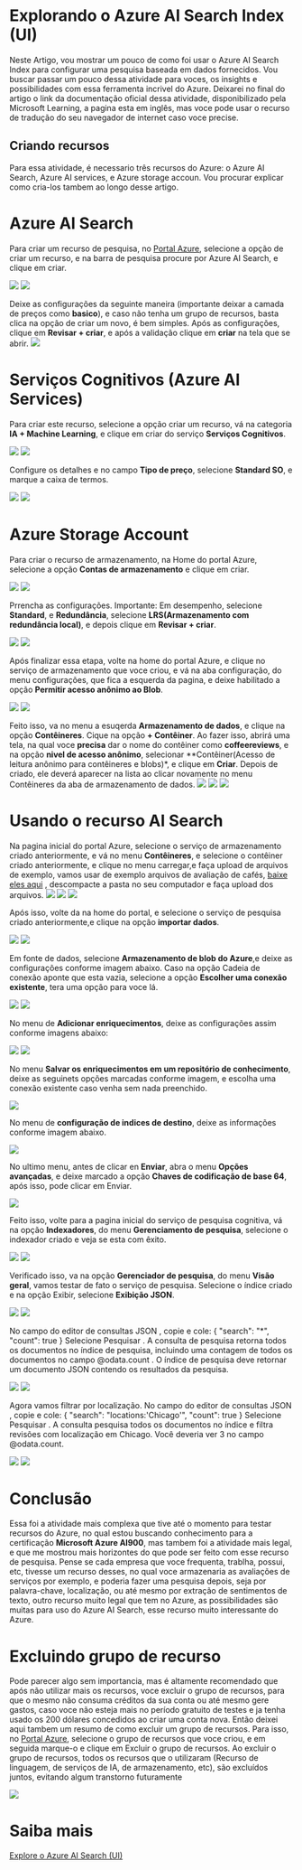 
# Explorando o Azure AI Search Index (UI)

Neste Artigo, vou mostrar um pouco de como foi usar o Azure AI Search Index para configurar uma pesquisa baseada em dados fornecidos. Vou buscar passar um pouco dessa atividade para voces, os insights e possibilidades com essa ferramenta incrivel do Azure. Deixarei no final do artigo o link da documentação oficial dessa atividade, disponibilizado pela Microsoft Learning, a pagina esta em inglês, mas voce pode usar o recurso de tradução do seu navegador de internet caso voce precise.

## Criando recursos
Para essa atividade, é necessario três recursos do Azure: o Azure AI Search, Azure AI services, e Azure storage accoun. Vou procurar explicar como cria-los tambem ao longo desse artigo.

# Azure AI Search
Para criar um recurso de pesquisa, no [Portal Azure](https://portal.azure.com/#home), selecione a opção de criar um recurso, e na barra de pesquisa procure por Azure AI Search, e clique em criar.

![](https://github.com/henriquesoaresjr/Explorando-Azure_AI-Search/blob/main/prints-auxiliares/criar%20recurso.png)
![](https://github.com/henriquesoaresjr/Explorando-Azure_AI-Search/blob/main/prints-auxiliares/azure%20ai%20search.png)

Deixe as configurações da seguinte maneira (importante deixar a camada de preços como **basico**), e caso não tenha um grupo de recursos, basta clica na opção de criar um novo, é bem simples. Após as configurações, clique em **Revisar + criar**, e após a validação clique em **criar** na tela que se abrir.
![](https://github.com/henriquesoaresjr/Explorando-Azure_AI-Search/blob/main/prints-auxiliares/configurando%20crai%C3%A7%C3%A3o%20de%20recurso%20ai%20search.png)

# Serviços Cognitivos (Azure AI Services)
Para criar este recurso, selecione a opção criar um recurso, vá na categoria **IA + Machine Learning**, e clique em criar do serviço **Serviços Cognitivos**.

![](https://github.com/henriquesoaresjr/Explorando-Azure_AI-Search/blob/main/prints-auxiliares/criar%20recurso.png)
![](https://github.com/henriquesoaresjr/Explorando-Azure_AI-Search/blob/main/prints-auxiliares/criar%20recurso%20de%20IA.png)

Configure os detalhes e no campo **Tipo de preço**, selecione **Standard SO**, e marque a caixa de termos.

![](https://github.com/henriquesoaresjr/Explorando-Azure_AI-Search/blob/main/prints-auxiliares/config%20recurso%20ia%20img1.png)
![](https://github.com/henriquesoaresjr/Explorando-Azure_AI-Search/blob/main/prints-auxiliares/config%20recurso%20ia%20img2.png)

# Azure Storage Account
Para criar o recurso de armazenamento, na Home do portal Azure, selecione a opção **Contas de armazenamento** e clique em criar. 

![](https://github.com/henriquesoaresjr/Explorando-Azure_AI-Search/blob/main/prints-auxiliares/criando%20recurso%20de%20armazenamento.png)
![](https://github.com/henriquesoaresjr/Explorando-Azure_AI-Search/blob/main/prints-auxiliares/criar.png)

Prrencha as configurações. Importante: Em desempenho, selecione **Standard**, e **Redundância**, selecione **LRS(Armazenamento com redundância local)**, e depois clique em **Revisar + criar**.

![](https://github.com/henriquesoaresjr/Explorando-Azure_AI-Search/blob/main/prints-auxiliares/configurando%20conta%20armazenamento%20img1.png)
![](https://github.com/henriquesoaresjr/Explorando-Azure_AI-Search/blob/main/prints-auxiliares/configurando%20conta%20armazenamento%20img2.png)

Após finalizar essa etapa, volte na home do portal Azure, e clique no serviço de armazenamento que voce criou, e vá na aba configuração, do menu configurações, que fica a esquerda da pagina, e deixe habilitado a opção **Permitir acesso anônimo ao Blob**.

![](https://github.com/henriquesoaresjr/Explorando-Azure_AI-Search/blob/main/prints-auxiliares/selecionando%20recurso%20storage%20account.png)
![](https://github.com/henriquesoaresjr/Explorando-Azure_AI-Search/blob/main/prints-auxiliares/habilitando%20acesso%20anonimo%20blob.png)

Feito isso, va no menu a esuqerda **Armazenamento de dados**, e clique na opção **Contêineres**. Cique na opção **+ Contêiner**. Ao fazer isso, abrirá uma tela, na qual voce **precisa** dar o nome do contêiner como **coffeereviews**, e na opção **nivel de acesso anônimo**, selecionar **Contêiner(Acesso de leitura anônimo para contêineres e blobs)*, e clique em **Criar**. Depois de criado, ele deverá aparecer na lista ao clicar novamente no menu Contêineres da aba de armazenamento de dados.
![](https://github.com/henriquesoaresjr/Explorando-Azure_AI-Search/blob/main/prints-auxiliares/conteiner.png)
![](https://github.com/henriquesoaresjr/Explorando-Azure_AI-Search/blob/main/prints-auxiliares/criando%20conteiner.png)
![](https://github.com/henriquesoaresjr/Explorando-Azure_AI-Search/blob/main/prints-auxiliares/selecionando%20storage%20account.png)

# Usando o recurso AI Search
Na pagina inicial do portal Azure, selecione o serviço de armazenamento criado anteriormente, e vá no menu **Contêineres**, e selecione o contêiner criado anteriormente, e clique no menu carregar,e faça upload de arquivos de exemplo, vamos usar de exemplo arquivos de avaliação de cafés, [baixe eles aqui](https://aka.ms/ai900-ai-search) , descompacte a pasta no seu computador e faça upload dos arquivos.
![](![](https://github.com/henriquesoaresjr/Explorando-Azure_AI-Search/blob/main/prints-auxiliares/selecionando%20storage%20account.png))
![](https://github.com/henriquesoaresjr/Explorando-Azure_AI-Search/blob/main/prints-auxiliares/baixando%20coffee%20reviews.png)
![](https://github.com/henriquesoaresjr/Explorando-Azure_AI-Search/blob/main/prints-auxiliares/carregando%20arquivos%20para%20o%20conteiner.png)

Após isso, volte da na home do portal, e selecione o serviço de pesquisa criado anteriormente,e clique na opção **importar dados**.

![](https://github.com/henriquesoaresjr/Explorando-Azure_AI-Search/blob/main/prints-auxiliares/selecionado%20servi%C3%A7o%20de%20pesquisa.png)
![](https://github.com/henriquesoaresjr/Explorando-Azure_AI-Search/blob/main/prints-auxiliares/importar%20dados.png)

Em fonte de dados, selecione **Armazenamento de blob do Azure**,e deixe as configurações conforme imagem abaixo. Caso na opção Cadeia de conexão aponte que esta vazia, selecione a opção **Escolher uma conexão existente**, tera uma opção para voce lá.

![](https://github.com/henriquesoaresjr/Explorando-Azure_AI-Search/blob/main/prints-auxiliares/fonte%20de%20dados.png)
![](https://github.com/henriquesoaresjr/Explorando-Azure_AI-Search/blob/main/prints-auxiliares/configura%C3%A7%C3%A3o%20dos%20dados.png)

No menu de **Adicionar enriquecimentos**, deixe as configurações assim conforme imagens abaixo:

![](https://github.com/henriquesoaresjr/Explorando-Azure_AI-Search/blob/main/prints-auxiliares/configurando%20adicionar%20enriquecimentos%20img1.png)
![](https://github.com/henriquesoaresjr/Explorando-Azure_AI-Search/blob/main/prints-auxiliares/configurando%20adicionar%20enriquecimentos%20img2.png)

No menu **Salvar os enriquecimentos em um repositório de conhecimento**, deixe as seguinets opções marcadas conforme imagem, e escolha uma conexão existente caso venha sem nada preenchido.

![](https://github.com/henriquesoaresjr/Explorando-Azure_AI-Search/blob/main/prints-auxiliares/configurando%20salvar%20os%20enriquecimentos.png)

No menu de **configuração de indices de destino**, deixe as informações conforme imagem abaixo.

![](https://github.com/henriquesoaresjr/Explorando-Azure_AI-Search/blob/main/prints-auxiliares/configurando%20indice%20de%20destino.png)

No ultimo menu, antes de clicar en **Enviar**, abra o menu **Opções avançadas**, e deixe marcado a opção **Chaves de codificação de base 64**, após isso, pode clicar em Enviar.

![](https://github.com/henriquesoaresjr/Explorando-Azure_AI-Search/blob/main/prints-auxiliares/op%C3%A7%C3%B5es%20avan%C3%A7adas.png)

Feito isso, volte para a pagina inicial do serviço de pesquisa cognitiva, vá na opção **Indexadores**, do menu **Gerenciamento de pesquisa**, selecione o indexador criado e veja se esta com êxito.

![](https://github.com/henriquesoaresjr/Explorando-Azure_AI-Search/blob/main/prints-auxiliares/indexadores.png)
![](https://github.com/henriquesoaresjr/Explorando-Azure_AI-Search/blob/main/prints-auxiliares/status%20indexador.png)

Verificado isso, va na opção **Gerenciador de pesquisa**, do menu **Visão geral**, vamos testar de fato o serviço de pesquisa. Selecione o índice criado e na opção Exibir, selecione **Exibição JSON**.

![](https://github.com/henriquesoaresjr/Explorando-Azure_AI-Search/blob/main/prints-auxiliares/gerenciador%20de%20pesquisa.png)
![](https://github.com/henriquesoaresjr/Explorando-Azure_AI-Search/blob/main/prints-auxiliares/exibir%20json.png)

No campo do editor de consultas JSON , copie e cole:
{
    "search": "*",
    "count": true
}
Selecione Pesquisar . A consulta de pesquisa retorna todos os documentos no índice de pesquisa, incluindo uma contagem de todos os documentos no campo @odata.count . O índice de pesquisa deve retornar um documento JSON contendo os resultados da pesquisa.

![](https://github.com/henriquesoaresjr/Explorando-Azure_AI-Search/blob/main/prints-auxiliares/inserindo%20json.png)
![](https://github.com/henriquesoaresjr/Explorando-Azure_AI-Search/blob/main/prints-auxiliares/resultado%20json.png)

Agora vamos filtrar por localização. No campo do editor de consultas JSON , copie e cole:
{
 "search": "locations:'Chicago'",
 "count": true
}
Selecione Pesquisar . A consulta pesquisa todos os documentos no índice e filtra revisões com localização em Chicago. Você deveria ver 3 no campo @odata.count.

![](https://github.com/henriquesoaresjr/Explorando-Azure_AI-Search/blob/main/prints-auxiliares/filtrando%20localiza%C3%A7%C3%A3o.png)
![](https://github.com/henriquesoaresjr/Explorando-Azure_AI-Search/blob/main/prints-auxiliares/resultado%20da%20busca%20filtrada%20por%20localiza%C3%A7%C3%A3o.png)


# Conclusão
Essa foi a atividade mais complexa que tive até o momento para testar recursos do Azure, no qual estou buscando conhecimento para a certificação **Microsoft Azure AI900**, mas tambem foi a atividade mais legal, e que me mostrou mais horizontes do que pode ser feito com esse recurso de pesquisa. Pense se cada empresa que voce frequenta, trablha, possui, etc, tivesse um recurso desses, no qual voce armazenaria as avaliações de serviços por exemplo, e poderia fazer uma pesquisa depois, seja por palavra-chave, localização, ou até mesmo por extração de sentimentos de texto, outro recurso muito legal que tem no Azure, as possibilidades são muitas para uso do Azure AI Search, esse recurso muito interessante do Azure.

# Excluindo grupo de recurso
Pode parecer algo sem importancia, mas é altamente recomendado que após não utilizar mais os recursos, voce excluir o grupo de recursos, para que o mesmo não consuma créditos da sua conta ou até mesmo gere gastos, caso voce não esteja mais no período gratuito de testes e ja tenha usado os 200 dólares concedidos ao criar uma conta nova. Então deixei aqui tambem um resumo de como excluir um grupo de recursos.
Para isso, no [Portal Azure](https://portal.azure.com/), selecione o grupo de recursos que voce criou, e em seguida marque-o e clique em Excluir o grupo de recursos. Ao excluir o grupo de recursos, todos os recursos que o utilizaram (Recurso de linguagem, de serviços de IA, de armazenamento, etc), são excluídos juntos, evitando algum transtorno futuramente

![](https://github.com/henriquesoaresjr/Analise-de-sentimentos-com-LanguageStudio-AzureAI/blob/main/prints%20auxiliares/excluindo%20grupo%20de%20recursos.png)


# Saiba mais
[Explore o Azure AI Search (UI)](https://microsoftlearning.github.io/mslearn-ai-fundamentals/Instructions/Labs/11-ai-search.html)








